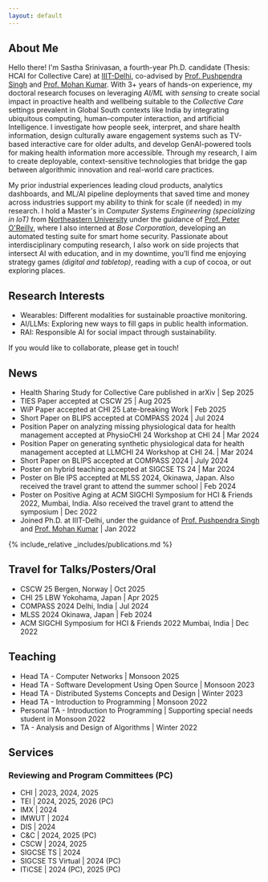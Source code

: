 ```yaml
---
layout: default
---
```


<script src="{{ '/assets/js/toggle-profile.js' | relative_url }}"></script>

## About Me

Hello there! I'm Sastha Srinivasan, a fourth-year Ph.D. candidate (Thesis: HCAI for Collective Care) at [IIIT-Delhi](https://iiitd.ac.in/), co-advised by [Prof. Pushpendra Singh](https://www.iiitd.ac.in/pushpendra) and [Prof. Mohan Kumar](https://www.rit.edu/directory/mjkvcs-mohan-kumar). With 3+ years of hands-on experience, my doctoral research focuses on leveraging _AI/ML_ with _sensing_ to create social impact in proactive health and wellbeing suitable to the _Collective Care_ settings prevalent in Global South contexts like India by integrating ubiquitous computing, human–computer interaction, and artificial Intelligence. I investigate how people seek, interpret, and share health information, design culturally aware engagement systems such as TV-based interactive care for older adults, and develop GenAI-powered tools for making health information more accessible. Through my research, I aim to create deployable, context-sensitive technologies that bridge the gap between algorithmic innovation and real-world care practices.

My prior industrial experiences leading cloud products, analytics dashboards, and ML/AI pipeline deployments that saved time and money across industries support my ability to think for scale (if needed) in my research. I hold a Master's in _Computer Systems Engineering (specializing in IoT)_ from [Northeastern University](https://catalog.northeastern.edu/graduate/engineering/multidisciplinary/cyber-physical-systems-ms/) under the guidance of [Prof. Peter O'Reilly](https://coe.northeastern.edu/people/oreilly-peter/), where I also interned at _Bose Corporation_, developing an automated testing suite for smart home security. Passionate about interdisciplinary computing research, I also work on side projects that intersect AI with education, and in my downtime, you’ll find me enjoying strategy games _(digital and tabletop)_, reading with a cup of cocoa, or out exploring places.

## Research Interests
*   Wearables: Different modalities for sustainable proactive monitoring.
*   AI/LLMs: Exploring new ways to fill gaps in public health information.
*   RAI: Responsible AI for social impact through sustainability.

If you would like to collaborate, please get in touch!

## News
*   Health Sharing Study for Collective Care published in arXiv \| Sep 2025
*   TIES Paper accepted at CSCW 25 \| Aug 2025
*   WiP Paper accepted at CHI 25 Late-breaking Work \| Feb 2025
*   Short Paper on BLIPS accepted at COMPASS 2024 \| Jul 2024
*   Position Paper on analyzing missing physiological data for health management accepted at PhysioCHI 24 Workshop at CHI 24 \| Mar 2024
*   Position Paper on generating synthetic physiological data for health management accepted at LLMCHI 24 Workshop at CHI 24. \| Mar 2024
*   Short Paper on BLIPS accepted at COMPASS 2024 \| July 2024
*   Poster on hybrid teaching accepted at SIGCSE TS 24 \| Mar 2024
*   Poster on Ble IPS accepted at MLSS 2024, Okinawa, Japan. Also received the travel grant to attend the summer school \| Feb 2024
*   Poster on Positive Aging at ACM SIGCHI Symposium for HCI & Friends 2022, Mumbai, India. Also received the travel grant to attend the symposium \| Dec 2022
*   Joined Ph.D. at IIIT-Delhi, under the guidance of [Prof. Pushpendra Singh](https://www.iiitd.ac.in/pushpendra) and [Prof. Mohan Kumar](https://www.rit.edu/directory/mjkvcs-mohan-kumar) \| Jan 2022

{% include_relative _includes/publications.md %}

## Travel for Talks/Posters/Oral
*   CSCW 25 Bergen, Norway \| Oct 2025
*   CHI 25 LBW Yokohama, Japan \| Apr 2025
*   COMPASS 2024 Delhi, India \| Jul 2024
*   MLSS 2024 Okinawa, Japan \| Feb 2024
*   ACM SIGCHI Symposium for HCI & Friends 2022 Mumbai, India \| Dec 2022

## Teaching
*   Head TA - Computer Networks \| Monsoon 2025
*   Head TA - Software Development Using Open Source \| Monsoon 2023
*   Head TA - Distributed Systems Concepts and Design \| Winter 2023
*   Head TA - Introduction to Programming \| Monsoon 2022
*   Personal TA - Introduction to Programming \| Supporting special needs student in Monsoon 2022
*   TA - Analysis and Design of Algorithms \| Winter 2022

## Services
### Reviewing and Program Committees (PC)
  *   CHI \| 2023, 2024, 2025
  *   TEI \| 2024, 2025, 2026 (PC)
  *   IMX \| 2024
  *   IMWUT \| 2024
  *   DIS \| 2024
  *   C&C \| 2024, 2025 (PC)
  *   CSCW \| 2024, 2025
  *   SIGCSE TS \| 2024
  *   SIGCSE TS Virtual \| 2024 (PC)
  *   ITiCSE \| 2024 (PC), 2025 (PC)
